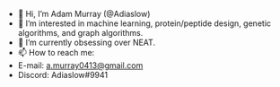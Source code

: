 - 👋 Hi, I’m Adam Murray (@Adiaslow)
- 👀 I’m interested in machine learning, protein/peptide design, genetic algorithms, and graph algorithms.
- 🌱 I’m currently obsessing over NEAT.
- 📫 How to reach me: 
- E-mail: a.murray0413@gmail.com
- Discord: Adiaslow#9941

<!---
Adiaslow/Adiaslow is a ✨ special ✨ repository because its `README.md` (this file) appears on your GitHub profile.
You can click the Preview link to take a look at your changes.
--->
